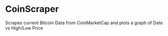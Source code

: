 # CoinScraper

Scrapes current Bitcoin Data from CoinMarketCap and plots a graph of Date vs High/Low Price
